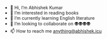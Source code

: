 - 👋 Hi, I’m Abhishek Kumar
- 👀 I’m interested in reading books
- 🌱 I’m currently learning English literature
- 💞️ I’m looking to collaborate on 👽👽👽👽
- 📫 How to reach me anything@abhishek.icu

<!---
Ethicalabhishek/Ethicalabhishek is a ✨ special ✨ repository because its `README.md` (this file) appears on your GitHub profile.
You can click the Preview link to take a look at your changes.
--->
